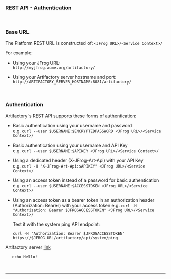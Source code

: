 ### REST API - Authentication

<br/>

### Base URL

The Platform REST URL is constructed of: `<JFrog URL>/<Service Context>/`

For example: 

- Using your JFrog URL:  
  `http://myjfrog.acme.org/artifactory/`

- Using your Artifactory server hostname and port:  
  `http://ARTIFACTORY_SERVER_HOSTNAME:8081/artifactory/`

<br/>

### Authentication

Artifactory's REST API supports these forms of authentication:

- Basic authentication using your username and password  
  e.g. `curl --user $USERNAME:$ENCRYPTEDPASSWORD <JFrog URL>/<Service Context>/`

- Basic authentication using your username and API Key  
  e.g. `curl --user $USERNAME:$APIKEY <JFrog URL>/<Service Context>/`

- Using a dedicated header (X-JFrog-Art-Api) with your API Key  
  e.g. `curl -H "X-JFrog-Art-Api:$APIKEY" <JFrog URL>/<Service Context>/`

- Using an access token instead of a password for basic authentication  
  e.g. `curl --user $USERNAME:$ACCESSTOKEN <JFrog URL>/<Service Context>/`

- Using an access token as a bearer token in an authorization header (Authorization: Bearer) with your access token
  e.g. `curl -H "Authorization: Bearer $JFROGACCESSTOKEN" <JFrog URL>/<Service Context>/`  
    
  Test it with the system ping API endpoint:  
  ```execute
  curl -H "Authorization: Bearer $JFROGACCESSTOKEN" https://$JFROG_URL/artifactory/api/system/ping
  ```


Artifactory server [link](https://$JFROG_URL)

```copy-and-edit
   echo Hello!
```

<br/>

---